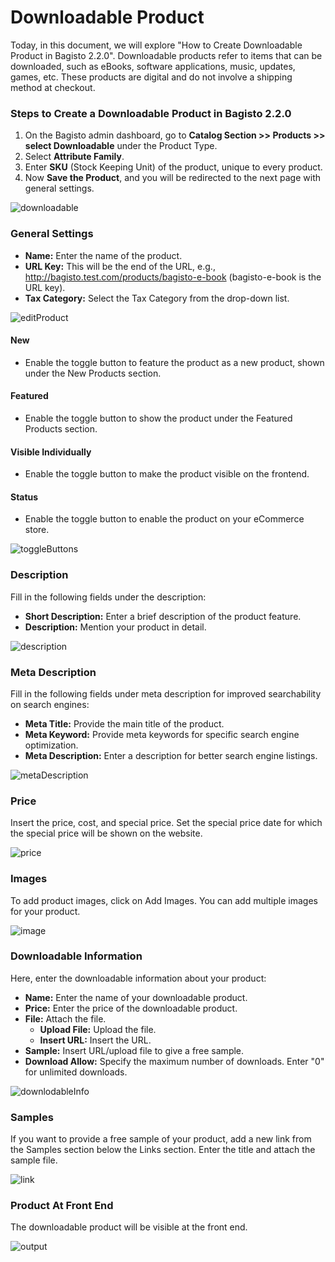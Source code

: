 # Downloadable Product 

Today, in this document, we will explore "How to Create Downloadable Product in Bagisto 2.2.0". Downloadable products refer to items that can be downloaded, such as eBooks, software applications, music, updates, games, etc. These products are digital and do not involve a shipping method at checkout.

### Steps to Create a Downloadable Product in Bagisto 2.2.0

1. On the Bagisto admin dashboard, go to **Catalog Section >> Products >> select Downloadable** under the Product Type.
2. Select **Attribute Family**.
3. Enter **SKU** (Stock Keeping Unit) of the product, unique to every product.
4. Now **Save the Product**, and you will be redirected to the next page with general settings.

![downloadable](../../assets/2.2.0/images/downloadable-product/downloadable.png)

### General Settings

- **Name:** Enter the name of the product.
- **URL Key:** This will be the end of the URL, e.g., http://bagisto.test.com/products/bagisto-e-book (bagisto-e-book is the URL key).
- **Tax Category:** Select the Tax Category from the drop-down list.

![editProduct](../../assets/2.2.0/images/downloadable-product/editProduct.png)

#### New

- Enable the toggle button to feature the product as a new product, shown under the New Products section.

#### Featured

- Enable the toggle button to show the product under the Featured Products section.

#### Visible Individually

- Enable the toggle button to make the product visible on the frontend.

#### Status

- Enable the toggle button to enable the product on your eCommerce store.

![toggleButtons](../../assets/2.2.0/images/downloadable-product/toggleButtons.png)

### Description

Fill in the following fields under the description:

- **Short Description:** Enter a brief description of the product feature.
- **Description:** Mention your product in detail.

![description](../../assets/2.2.0/images/downloadable-product/description.png)

### Meta Description

Fill in the following fields under meta description for improved searchability on search engines:

- **Meta Title:** Provide the main title of the product.
- **Meta Keyword:** Provide meta keywords for specific search engine optimization.
- **Meta Description:** Enter a description for better search engine listings.

![metaDescription](../../assets/2.2.0/images/downloadable-product/metaDescription.png)

### Price

Insert the price, cost, and special price. Set the special price date for which the special price will be shown on the website.

![price](../../assets/2.2.0/images/downloadable-product/price.png)

### Images

To add product images, click on Add Images. You can add multiple images for your product.

![image](../../assets/2.2.0/images/downloadable-product/image.png)

### Downloadable Information

Here, enter the downloadable information about your product:

- **Name:** Enter the name of your downloadable product.
- **Price:** Enter the price of the downloadable product.
- **File:** Attach the file.
  - **Upload File:** Upload the file.
  - **Insert URL:** Insert the URL.
- **Sample:** Insert URL/upload file to give a free sample.
- **Download Allow:** Specify the maximum number of downloads. Enter "0" for unlimited downloads.

![downlodableInfo](../../assets/2.2.0/images/downloadable-product/downlodableInfo.png)

### Samples

If you want to provide a free sample of your product, add a new link from the Samples section below the Links section. Enter the title and attach the sample file.

![link](../../assets/2.2.0/images/downloadable-product/link.png)

### Product At Front End

The downloadable product will be visible at the front end.

![output](../../assets/2.2.0/images/downloadable-product/output.png)

